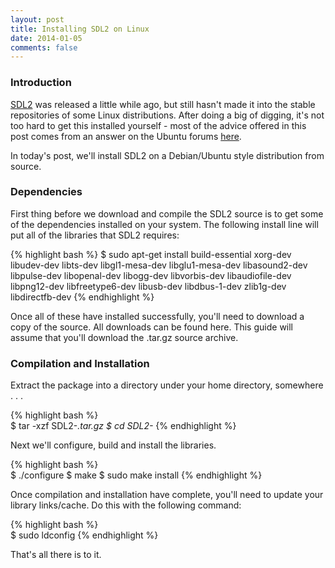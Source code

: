 ```yaml
---
layout: post
title: Installing SDL2 on Linux
date: 2014-01-05
comments: false
---
```


### Introduction

[SDL2](http://www.libsdl.org/download-2.0.php) was released a little while ago, but still hasn't made it into the stable repositories of some Linux distributions. After doing a big of digging, it's not too hard to get this installed yourself - most of the advice offered in this post comes from an answer on the Ubuntu forums [here](http://askubuntu.com/questions/344512/what-is-the-general-procedure-to-install-development-libraries-in-ubuntu).

In today's post, we'll install SDL2 on a Debian/Ubuntu style distribution from source.

### Dependencies

First thing before we download and compile the SDL2 source is to get some of the dependencies installed on your system. The following install line will put all of the libraries that SDL2 requires:

{% highlight bash %}
$ sudo apt-get install build-essential xorg-dev libudev-dev libts-dev libgl1-mesa-dev libglu1-mesa-dev libasound2-dev libpulse-dev libopenal-dev libogg-dev libvorbis-dev libaudiofile-dev libpng12-dev libfreetype6-dev libusb-dev libdbus-1-dev zlib1g-dev libdirectfb-dev
{% endhighlight %}

Once all of these have installed successfully, you'll need to download a copy of the source. All downloads can be found here. This guide will assume that you'll download the .tar.gz source archive.

### Compilation and Installation

Extract the package into a directory under your home directory, somewhere . . .

{% highlight bash %}	
$ tar -xzf SDL2-*.tar.gz
$ cd SDL2-*
{% endhighlight %}

Next we'll configure, build and install the libraries.

{% highlight bash %}	
$ ./configure
$ make
$ sudo make install
{% endhighlight %}

Once compilation and installation have complete, you'll need to update your library links/cache. Do this with the following command:

{% highlight bash %}	
$ sudo ldconfig
{% endhighlight %}

That's all there is to it. 